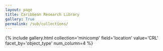 ```yaml
---
layout: page
title: Caribbean Research Library
gallery: True
permalink: /sub/collections/
---
```





{% include gallery.html collection='minicomp' field='location' value='CRL' facet_by='object_type' num_column=4 %}